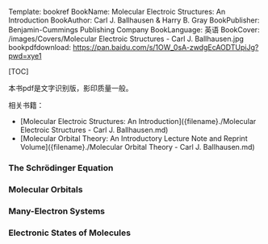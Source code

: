 Template: bookref
BookName: Molecular Electroic Structures: An Introduction
BookAuthor: Carl J. Ballhausen & Harry B. Gray
BookPublisher: Benjamin-Cummings Publishing Company
BookLanguage: 英语
BookCover: /images/Covers/Molecular Electroic Structures - Carl J. Ballhausen.jpg
bookpdfdownload: https://pan.baidu.com/s/1OW_0sA-zwdgEcAODTUpiJg?pwd=xye1 

[TOC]

本书pdf是文字识别版，影印质量一般。

相关书籍：

- [Molecular Electroic Structures: An Introduction]({filename}./Molecular Electroic Structures - Carl J. Ballhausen.md)
- [Molecular Orbital Theory: An Introductory Lecture Note and Reprint Volume]({filename}./Molecular Orbital Theory - Carl J. Ballhausen.md)

### The Schrödinger Equation

### Molecular Orbitals

### Many-Electron Systems

### Electronic States of Molecules

